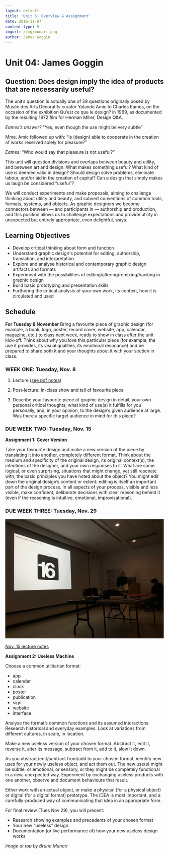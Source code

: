 ```yaml
---
layout: default
title: 'Unit 5: Overview & Assignment'
date: 2016-11-07
content-type: 5
imgurl: /img/munari.png
author: James Goggin
---
```


# Unit 04: James Goggin

## Question: Does design imply the idea of products that are necessarily useful?


The unit’s question is actually one of 29 questions originally posed by Musée des Arts Décoratifs curator Yolande Amic to Charles Eames, on the occasion of the exhibition Qu’est ce que le design? in 1969, as documented by the resulting 1972 film for Herman Miller, Design Q&A.

*Eames’s answer?*  “Yes, even though the use might be very subtle”

Mme. Amic followed up with: “Is (design) able to cooperate in the creation of works reserved solely for pleasure?”

*Eames*: “Who would say that pleasure is not useful?”

This unit will question divisions and overlaps between beauty and utility, and between art and design. What makes something useful? What kind of use is deemed valid in design? Should design solve problems, eliminate labour, and/or aid in the creation of capital? Can a design that simply makes us laugh be considered “useful”?

We will conduct experiments and make proposals, aiming to challenge thinking about utility and beauty, and subvert conventions of common tools, formats, systems, and objects. As graphic designers we become connectors between — and participants in — authorship and production, and this position allows us to challenge expectations and provide utility in unexpected but entirely appropriate, even delightful, ways.



## Learning Objectives

* Develop critical thinking about form and function
* Understand graphic design's potential for editing, authorship, translation, and interpretation
* Explore and analyse historical and contemporary graphic design artifacts and formats
* Experiment with the possibilities of editing/altering/remixing/hacking in graphic design
* Build basic prototyping and presentation skills
* Furthering the critical analysis of your own work, its context, how it is circulated and used




## Schedule

**For Tuesday 8 November**
Bring a favourite piece of graphic design (for example, a book, logo, poster, record cover, website, app, calendar, magazine, etc.) to class next week, ready to show in class after the unit kick-off. Think about why you love this particular piece (for example, the use it provides, its visual qualities, its emotional resonance) and be prepared to share both it and your thoughts about it with your section in class.



### WEEK ONE: Tuesday, Nov. 8

1. Lecture ([see pdf notes](https://drive.google.com/file/d/0B2tkS7K_57LnZUpGSmUwNndCQ0k/))

2. Post-lecture: In-class show and tell of favourite piece

3. Describe your favourite piece of graphic design in detail, your own personal critical thoughts, what kind of use(s) it fulfills for you personally, and, in your opinion, to the design’s given audience at large. Was there a specific target audience in mind for this piece?


### DUE WEEK TWO: Tuesday, Nov. 15

**Assignment 1: Cover Version**

Take your favourite design and make a new version of the piece by translating it into another, completely different format. Think about the medium and specificity of the original design, its original context(s), the intentions of the designer, and your own responses to it. What are some logical, or even surprising, situations that might change, yet still resonate with, the basic principles you have noted about the object? You might edit down the original design’s content or extent: editing is itself an important part of the design process. In all aspects of your process, visible and less visible, make confident, deliberate decisions with clear reasoning behind it (even if the reasoning is intuitive, emotional, improvisational).

### DUE WEEK THREE: Tuesday, Nov. 29


![James' second lecture](img/IMG_8872.jpg)

[Nov. 15 lecture notes](https://drive.google.com/file/d/0B2tkS7K_57LnNWJPRHZzVlphcmM/view?usp=sharing)

**Assignment 2: Useless Machine**

Choose a common utilitarian format:

* app
* calendar
* clock
* poster
* publication
* sign
* website
* interface

Analyse the format’s common functions and its assumed interactions. Research historical and everyday examples. Look at variations from different cultures, in scale, in location.

Make a new useless version of your chosen format. Abstract it, edit it, reverse it, alter its message, subtract from it, add to it, slow it down.

As you abstract/edit/subtract from/add to your chosen format, identify new uses for your newly useless object, and act them out. The new use(s) might be subtle, or emotional, or sensory, or they might be completely functional in a new, unexpected way. Experiment by exchanging useless products with one another, observe and document behaviours that result.

Either work with an actual object, or make a physical (for a physical object) or digital (for a digital format) prototype. The IDEA is most important, and a carefully-produced way of communicating that idea in an appropriate form.

For final review (Tues Nov 29), you will present:

* Research showing examples and precedents of your chosen format
* Your new “useless” design
* Documentation (or live performance of) how your new useless design works


*Image at top by Bruno Munari*
